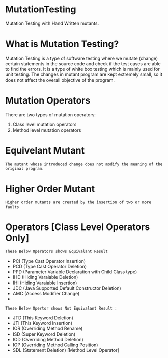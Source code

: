 # MutationTesting

Mutation Testing with Hand Written mutants.

# What is Mutation Testing?

  Mutation Testing is a type of software testing where we mutate (change) certain statements in the source code and check if the test cases are able to find the errors. It is a type of white box testing which is mainly used for unit testing. The changes in mutant program are kept extremely small, so it does not affect the overall objective of the program.
  
# Mutation Operators

  There are two types of mutation operators:
  
  1. Class level mutation operators
  2. Method level mutation operators


# Equivelant Mutant 
    The mutant whose introduced change does not modify the meaning of the original program.
# Higher Order Mutant
    Higher order mutants are created by the insertion of two or more faults

# Operators [Class Level Operators Only]

    These Below Operators shows Equivalant Result

* PCI (Type Cast Operator Insertion)
* PCD (Type Cast Operator Deletion)
* PPD (Parameter Variable Declaration with Child Class type)
* IHD (Hiding Varaiable Deletion)
* IHI (Hiding Varaiable Insertion)
* JDC (Java Supported Default Constructor Deletion)
* AMC (Access Modifier Change)
*
    
    These Below Opertor shows Not Equivalant Result :

* JTD (This Keyword Deletion)
* JTI (This Keyword Insertion)
* IOR (Overriding Method Rename)
* ISD (Super Keyword Deletion)
* IOD (Overriding Method Deletion)
* IOP (Overriding Method Calling Position)
* SDL (Statement Deletion) [Method Level Operator]


